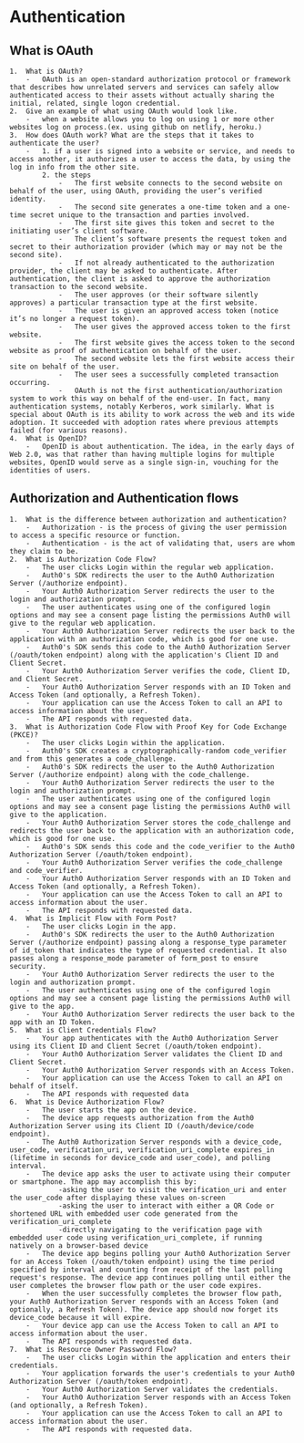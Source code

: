 # Authentication

## What is OAuth
    1.  What is OAuth?
        -   OAuth is an open-standard authorization protocol or framework that describes how unrelated servers and services can safely allow authenticated access to their assets without actually sharing the initial, related, single logon credential. 
    2.  Give an example of what using OAuth would look like.
        -   when a website allows you to log on using 1 or more other websites log on process.(ex. using github on netlify, heroku.)
    3.  How does OAuth work? What are the steps that it takes to authenticate the user?
        -   1. if a user is signed into a website or service, and needs to access another, it authorizes a user to access the data, by using the log in info from the other site.
            2. the steps
                -   The first website connects to the second website on behalf of the user, using OAuth, providing the user’s verified identity.
                -   The second site generates a one-time token and a one-time secret unique to the transaction and parties involved.
                -   The first site gives this token and secret to the initiating user’s client software.
                -   The client’s software presents the request token and secret to their authorization provider (which may or may not be the second site).
                -   If not already authenticated to the authorization provider, the client may be asked to authenticate. After authentication, the client is asked to approve the authorization transaction to the second website.
                -   The user approves (or their software silently approves) a particular transaction type at the first website.
                -   The user is given an approved access token (notice it’s no longer a request token).
                -   The user gives the approved access token to the first website.
                -   The first website gives the access token to the second website as proof of authentication on behalf of the user.
                -   The second website lets the first website access their site on behalf of the user.
                -   The user sees a successfully completed transaction occurring.
                -   OAuth is not the first authentication/authorization system to work this way on behalf of the end-user. In fact, many authentication systems, notably Kerberos, work similarly. What is special about OAuth is its ability to work across the web and its wide adoption. It succeeded with adoption rates where previous attempts failed (for various reasons).
    4.  What is OpenID?
        -   OpenID is about authentication. The idea, in the early days of Web 2.0, was that rather than having multiple logins for multiple websites, OpenID would serve as a single sign-in, vouching for the identities of users.
## Authorization and Authentication flows
    1.  What is the difference between authorization and authentication?
        -   Authorization - is the process of giving the user permission to access a specific resource or function.
        -   Authentication - is the act of validating that, users are whom they claim to be.
    2.  What is Authorization Code Flow?
        -   The user clicks Login within the regular web application.
        -   Auth0's SDK redirects the user to the Auth0 Authorization Server (/authorize endpoint).
        -   Your Auth0 Authorization Server redirects the user to the login and authorization prompt.
        -   The user authenticates using one of the configured login options and may see a consent page listing the permissions Auth0 will give to the regular web application.
        -   Your Auth0 Authorization Server redirects the user back to the application with an authorization code, which is good for one use.
        -   Auth0's SDK sends this code to the Auth0 Authorization Server (/oauth/token endpoint) along with the application's Client ID and Client Secret.
        -   Your Auth0 Authorization Server verifies the code, Client ID, and Client Secret.
        -   Your Auth0 Authorization Server responds with an ID Token and Access Token (and optionally, a Refresh Token).
        -   Your application can use the Access Token to call an API to access information about the user.
        -   The API responds with requested data.
    3.  What is Authorization Code Flow with Proof Key for Code Exchange (PKCE)?
        -   The user clicks Login within the application.
        -   Auth0's SDK creates a cryptographically-random code_verifier and from this generates a code_challenge.
        -   Auth0's SDK redirects the user to the Auth0 Authorization Server (/authorize endpoint) along with the code_challenge.
        -   Your Auth0 Authorization Server redirects the user to the login and authorization prompt.
        -   The user authenticates using one of the configured login options and may see a consent page listing the permissions Auth0 will give to the application.
        -   Your Auth0 Authorization Server stores the code_challenge and redirects the user back to the application with an authorization code, which is good for one use.
        -   Auth0's SDK sends this code and the code_verifier to the Auth0 Authorization Server (/oauth/token endpoint).
        -   Your Auth0 Authorization Server verifies the code_challenge and code_verifier.
        -   Your Auth0 Authorization Server responds with an ID Token and Access Token (and optionally, a Refresh Token).
        -   Your application can use the Access Token to call an API to access information about the user.
        -   The API responds with requested data.
    4.  What is Implicit Flow with Form Post?
        -   The user clicks Login in the app.
        -   Auth0's SDK redirects the user to the Auth0 Authorization Server (/authorize endpoint) passing along a response_type parameter of id_token that indicates the type of requested credential. It also passes along a response_mode parameter of form_post to ensure security.
        -   Your Auth0 Authorization Server redirects the user to the login and authorization prompt.
        -   The user authenticates using one of the configured login options and may see a consent page listing the permissions Auth0 will give to the app.
        -   Your Auth0 Authorization Server redirects the user back to the app with an ID Token.
    5.  What is Client Credentials Flow?
        -   Your app authenticates with the Auth0 Authorization Server using its Client ID and Client Secret (/oauth/token endpoint).
        -   Your Auth0 Authorization Server validates the Client ID and Client Secret.
        -   Your Auth0 Authorization Server responds with an Access Token.
        -   Your application can use the Access Token to call an API on behalf of itself.
        -   The API responds with requested data
    6.  What is Device Authorization Flow?
        -   The user starts the app on the device.
        -   The device app requests authorization from the Auth0 Authorization Server using its Client ID (/oauth/device/code endpoint).
        -   The Auth0 Authorization Server responds with a device_code, user_code, verification_uri, verification_uri_complete expires_in (lifetime in seconds for device_code and user_code), and polling interval.
        -   The device app asks the user to activate using their computer or smartphone. The app may accomplish this by:
                -asking the user to visit the verification_uri and enter the user_code after displaying these values on-screen
                -asking the user to interact with either a QR Code or shortened URL with embedded user code generated from the verification_uri_complete
                -directly navigating to the verification page with embedded user code using verification_uri_complete, if running natively on a browser-based device
        -   The device app begins polling your Auth0 Authorization Server for an Access Token (/oauth/token endpoint) using the time period specified by interval and counting from receipt of the last polling request's response. The device app continues polling until either the user completes the browser flow path or the user code expires.
        -   When the user successfully completes the browser flow path, your Auth0 Authorization Server responds with an Access Token (and optionally, a Refresh Token). The device app should now forget its device_code because it will expire.
        -   Your device app can use the Access Token to call an API to access information about the user.
        -   The API responds with requested data.
    7.  What is Resource Owner Password Flow?
        -   The user clicks Login within the application and enters their credentials.
        -   Your application forwards the user's credentials to your Auth0 Authorization Server (/oauth/token endpoint).
        -   Your Auth0 Authorization Server validates the credentials.
        -   Your Auth0 Authorization Server responds with an Access Token (and optionally, a Refresh Token).
        -   Your application can use the Access Token to call an API to access information about the user.
        -   The API responds with requested data.